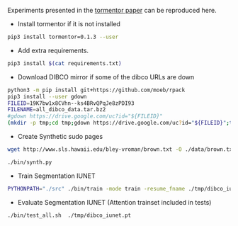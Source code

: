 Experiments presented in the [tormentor paper](https://arxiv.org/pdf/2204.03776.pdf) can be reproduced here.

* Install tormentor if it is not installed
```bash
pip3 install tormentor=0.1.3 --user
```

* Add extra requirements.
```bash
pip3 install $(cat requirements.txt)
```

* Download DIBCO mirror if some of the dibco URLs are down
```bash
python3 -m pip install git+https://github.com/moeb/rpack
pip3 install --user gdown
FILEID=19K7bw1x8CVhn--ks4BRvQPqJe8zPDI93
FILENAME=all_dibco_data.tar.bz2
#gdown https://drive.google.com/uc?id="${FILEID}"
(mkdir -p tmp;cd tmp;gdown https://drive.google.com/uc?id="${FILEID}";tar -xpvjf "../${FILENAME}")
```

* Create Synthetic sudo pages
```bash
wget http://www.sls.hawaii.edu/bley-vroman/brown.txt -O ./data/brown.txt

./bin/synth.py
```

* Train Segmentation IUNET
```bash
PYTHONPATH="./src" ./bin/train -mode train -resume_fname ./tmp/dibco_iunet.pt 
```
* Evaluate Segmentation IUNET (Attention trainset included in tests)
```bash
./bin/test_all.sh  ./tmp/dibco_iunet.pt
```



